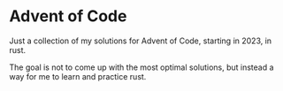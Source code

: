 # Advent of Code

Just a collection of my solutions for Advent of Code, starting in 2023, in rust.

The goal is not to come up with the most optimal solutions, but instead a way for me to learn and practice rust.
